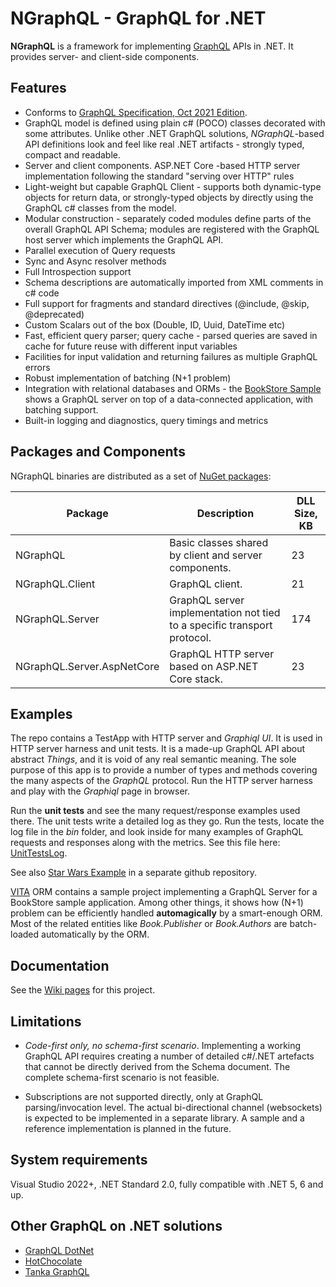 # NGraphQL - GraphQL for .NET 

**NGraphQL** is a framework for implementing [GraphQL](https://graphql.org/) APIs in .NET. It provides server- and client-side components.  

## Features
* Conforms to [GraphQL Specification, Oct 2021 Edition](https://spec.graphql.org/October2021/).
* GraphQL model is defined using plain c# (POCO) classes decorated with some attributes. Unlike other .NET GraphQL solutions, *NGraphQL*-based API definitions look and feel like real .NET artifacts - strongly typed, compact and readable.   
* Server and client components. ASP.NET Core -based HTTP server implementation following the standard "serving over HTTP" rules 
* Light-weight but capable GraphQL Client - supports both dynamic-type objects for return data, or strongly-typed objects by directly using the GraphQL c# classes from the model. 
* Modular construction - separately coded modules define parts of the overall GraphQL API Schema; modules are registered with the GraphQL host server which implements the GraphQL API. 
* Parallel execution of Query requests
* Sync and Async resolver methods
* Full Introspection support
* Schema descriptions are automatically imported from XML comments in c# code
* Full support for fragments and standard directives (@include, @skip, @deprecated)
* Custom Scalars out of the box (Double, ID, Uuid, DateTime etc)
* Fast, efficient query parser; query cache - parsed queries are saved in cache for future reuse with different input variables
* Facilities for input validation and returning failures as multiple GraphQL errors
* Robust implementation of batching (N+1 problem)
* Integration with relational databases and ORMs - the [BookStore Sample](https://github.com/rivantsov/vita) shows a GraphQL server on top of a data-connected application, with batching support.    
* Built-in logging and diagnostics, query timings and metrics

## Packages and Components
NGraphQL binaries are distributed as a set of [NuGet packages](https://www.nuget.org/packages/NGraphQL/):

|Package|Description|DLL Size, KB|
|-------|-----------|------|
|NGraphQL|Basic classes shared by client and server components.|23|
|NGraphQL.Client|GraphQL client.|21|
|NGraphQL.Server|GraphQL server implementation not tied to a specific transport protocol.|174|
|NGraphQL.Server.AspNetCore|GraphQL HTTP server based on ASP.NET Core stack.|23|

## Examples
The repo contains a TestApp with HTTP server and *Graphiql UI*. It is used in HTTP server harness and unit tests. It is a made-up GraphQL API about abstract *Things*, and it is void of any real semantic meaning. The sole purpose of this app is to provide a number of types and methods covering the many aspects of the *GraphQL* protocol. Run the HTTP server harness and play with the *Graphiql* page in browser.

Run the **unit tests** and see the many request/response examples used there. The unit tests write a detailed log as they go. Run the tests, locate the log file in the *bin* folder, and look inside for many examples of GraphQL requests and responses along with the metrics. See this file here: [UnitTestsLog](misc/UnitTestsLog.txt).

See also [Star Wars Example](https://github.com/rivantsov/starwars) in a separate github repository. 

[VITA](https://github.com/rivantsov/vita) ORM contains a sample project implementing a GraphQL Server for a BookStore sample application. Among other things, it shows how (N+1) problem can be efficiently handled **automagically** by a smart-enough ORM. Most of the related entities like *Book.Publisher* or *Book.Authors* are batch-loaded automatically by the ORM. 

## Documentation
See the [Wiki pages](https://github.com/rivantsov/ngraphql/wiki) for this project. 

##  Limitations
* *Code-first only, no schema-first scenario*. Implementing a working GraphQL API requires creating a number of detailed c#/.NET artefacts that cannot be directly derived from the Schema document. The complete schema-first scenario is not feasible.

* Subscriptions are not supported directly, only at GraphQL parsing/invocation level. The actual bi-directional channel (websockets) is expected to be implemented in a separate library. A sample and a reference implementation is planned in the future.  

## System requirements
Visual Studio 2022+, .NET Standard 2.0, fully compatible with .NET 5, 6 and up.  

## Other GraphQL on .NET solutions
* [GraphQL DotNet](https://github.com/graphql-dotnet/graphql-dotnet)
* [HotChocolate](https://github.com/ChilliCream/hotchocolate)
* [Tanka GraphQL](https://github.com/pekkah/tanka-graphql)

